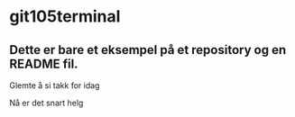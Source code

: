 # git105terminal

## Dette er bare et eksempel på et repository og en README fil.

Glemte å si takk for idag

Nå er det snart helg
